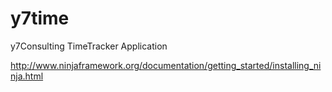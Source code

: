 # y7time
y7Consulting TimeTracker Application

http://www.ninjaframework.org/documentation/getting_started/installing_ninja.html

